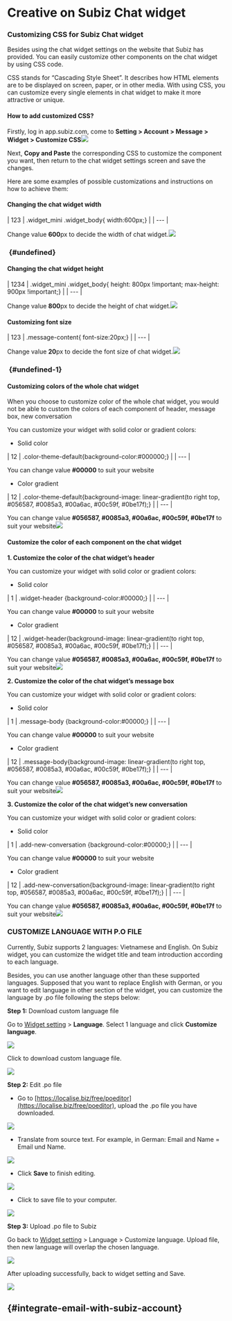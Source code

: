 # Creative on Subiz Chat widget

### **Customizing CSS for Subiz Chat widget**

Besides using the chat widget settings on the website that Subiz has provided. You can easily customize other components on the chat widget by using CSS code.

CSS stands for “Cascading Style Sheet”. It describes how HTML elements are to be displayed on screen, paper, or in other media. With using CSS, you can customize every single elements in chat widget to make it more attractive or unique.

#### How to add customized CSS?

Firstly, log in app.subiz.com, come to **Setting &gt; Account &gt; Message &gt; Widget &gt; Customize CSS**![](https://docv4.subiz.com/wp-content/uploads/2018/05/Customize-CSS.png)

Next, **Copy and Paste** the corresponding CSS to customize the component you want, then return to the chat widget settings screen and save the changes.

Here are some examples of possible customizations and instructions on how to achieve them:

#### Changing the chat widget width

| 123 | .widget\_mini .widget\_body{ width:600px;} |
| --- |


Change value **600**px to decide the width of chat widget.![](https://docv4.subiz.com/wp-content/uploads/2018/05/css-width.png)

### ​ {#undefined}

#### Changing the chat widget height

| 1234 | .widget\_mini .widget\_body{ height: 800px !important; max-height: 900px !important;} |
| --- |


Change value **800**px to decide the height of chat widget.![](https://docv4.subiz.com/wp-content/uploads/2018/05/css-height.png)

#### Customizing font size

| 123 | .message-content{ font-size:20px;} |
| --- |


Change value **20**px to decide the font size of chat widget.![](https://docv4.subiz.com/wp-content/uploads/2018/05/css-font-size-en.png)

### ​ {#undefined-1}

#### Customizing colors of the whole chat widget

When you choose to customize color of the whole chat widget, you would not be able to custom the colors of each component of header, message box, new conversation

You can customize your widget with solid color or gradient colors:

* Solid color

| 12 | .color-theme-default{background-color:\#000000;} |
| --- |


You can change value **\#00000** to suit your website

* Color gradient

| 12 | .color-theme-default{background-image: linear-gradient\(to right top, \#056587, \#0085a3, \#00a6ac, \#00c59f, \#0be17f\);} |
| --- |


You can change value **\#056587, \#0085a3, \#00a6ac, \#00c59f, \#0be17f** to suit your website![](https://docv4.subiz.com/wp-content/uploads/2018/05/css-total-colors.png)

#### Customize the color of each component on the chat widget

**1. Customize the color of the chat widget’s header**

You can customize your widget with solid color or gradient colors:

* Solid color

| 1 | .widget-header {background-color:\#00000;} |
| --- |


You can change value **\#00000** to suit your website

* Color gradient

| 12 | .widget-header{background-image: linear-gradient\(to right top, \#056587, \#0085a3, \#00a6ac, \#00c59f, \#0be17f\);} |
| --- |


You can change value **\#056587, \#0085a3, \#00a6ac, \#00c59f, \#0be17f** to suit your website![](https://docv4.subiz.com/wp-content/uploads/2018/05/css-color-header.png)

**2. Customize the color of the chat widget’s message box**

You can customize your widget with solid color or gradient colors:

* Solid color

| 1 | .message-body {background-color:\#00000;} |
| --- |


You can change value **\#00000** to suit your website

* Color gradient

| 12 | .message-body{background-image: linear-gradient\(to right top, \#056587, \#0085a3, \#00a6ac, \#00c59f, \#0be17f\);} |
| --- |


You can change value **\#056587, \#0085a3, \#00a6ac, \#00c59f, \#0be17f** to suit your website![](https://docv4.subiz.com/wp-content/uploads/2018/05/color-message-box.png)

**3. Customize the color of the chat widget’s new conversation**

You can customize your widget with solid color or gradient colors:

* Solid color

| 1 | .add-new-conversation {background-color:\#00000;} |
| --- |


You can change value **\#00000** to suit your website

* Color gradient

| 12 | .add-new-conversation{background-image: linear-gradient\(to right top, \#056587, \#0085a3, \#00a6ac, \#00c59f, \#0be17f\);} |
| --- |


You can change value **\#056587, \#0085a3, \#00a6ac, \#00c59f, \#0be17f** to suit your website![](https://docv4.subiz.com/wp-content/uploads/2018/05/color-new-conversation.png)

### CUSTOMIZE LANGUAGE WITH P.O FILE

Currently, Subiz supports 2 languages: Vietnamese and English. On Subiz widget, you can customize the widget title and team introduction according to each language.

Besides, you can use another language other than these supported languages. Supposed that you want to replace English with German, or you want to edit language in other section of the widget, you can customize the language by .po file following the steps below:

**Step 1:** Download custom language file

Go to [Widget setting](https://app.subiz.com/settings/widget-setting) &gt; **Language**. Select 1 language and click **Customize language**.

![](https://lh5.googleusercontent.com/JU30A_g8_YfpvatmHwuq73h39AedE8WOQco8xtLPg8xDfUIqmY5Kzh5t5_XrZ9VdETmo-ltihq_mLAt5kbtaLNzs_OlZEgKrY6EgBoozEa0v6yp8KeZD5dYL5rij-iiNrNPpIlfe)

Click to download custom language file.

![](https://docv4.subiz.com/wp-content/uploads/2018/04/step1.png)

**Step 2:** Edit .po file

* Go to [https://localise.biz/free/poeditor](https://localise.biz/free/poeditor), upload the .po file you have downloaded.

![](https://docv4.subiz.com/wp-content/uploads/2018/04/drop-a-file.png)

* Translate from source text. For example, in German: Email and Name = Email und Name.

![](https://docv4.subiz.com/wp-content/uploads/2018/04/edit-file.png)

* Click **Save** to finish editing.

![](https://docv4.subiz.com/wp-content/uploads/2018/04/save-button.png)

* Click to save file to your computer.

![](https://docv4.subiz.com/wp-content/uploads/2018/04/save-file.png)

**Step 3:** Upload .po file to Subiz

Go back to [Widget setting](https://app.subiz.com/settings/widget-setting) &gt; Language &gt; Customize language. Upload file, then new language will overlap the chosen language.

![](https://docv4.subiz.com/wp-content/uploads/2018/04/step-3.png)

After uploading successfully, back to widget setting and Save.

![](https://docv4.subiz.com/wp-content/uploads/2018/04/step-3.2.png)

##   {#integrate-email-with-subiz-account}

